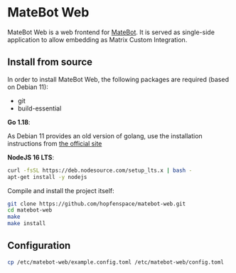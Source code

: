 # MateBot Web

MateBot Web is a web frontend for [MateBot](https://github.com/hopfenspace/MateBot). 
It is served as single-side application to allow embedding as Matrix Custom Integration.

## Install from source

In order to install MateBot Web, the following packages are required (based on Debian 11):

- git
- build-essential

**Go 1.18**:

As Debian 11 provides an old version of golang, use the installation instructions from
[the official site](https://go.dev/doc/install)

**NodeJS 16 LTS**:
```bash
curl -fsSL https://deb.nodesource.com/setup_lts.x | bash -
apt-get install -y nodejs
```

Compile and install the project itself:
```bash
git clone https://github.com/hopfenspace/matebot-web.git
cd matebot-web
make
make install
```

## Configuration

```bash
cp /etc/matebot-web/example.config.toml /etc/matebot-web/config.toml
```
